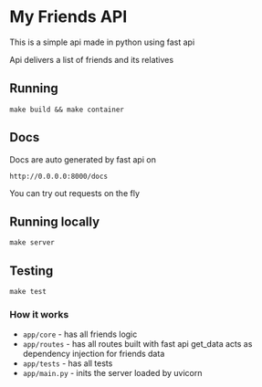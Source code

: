 My Friends API
==============

This is a simple api made in python using fast api

Api delivers a list of friends and its relatives


## Running

```make build && make container```

## Docs

Docs are auto generated by fast api on
```
http://0.0.0.0:8000/docs
```
You can try out requests on the fly

## Running locally
```make server```

## Testing
```make test```


### How it works

* `app/core` - has all friends logic
* `app/routes` - has all routes built with fast api
    get_data acts as dependency injection for friends data
* `app/tests` - has all tests
* `app/main.py` - inits the server loaded by uvicorn


